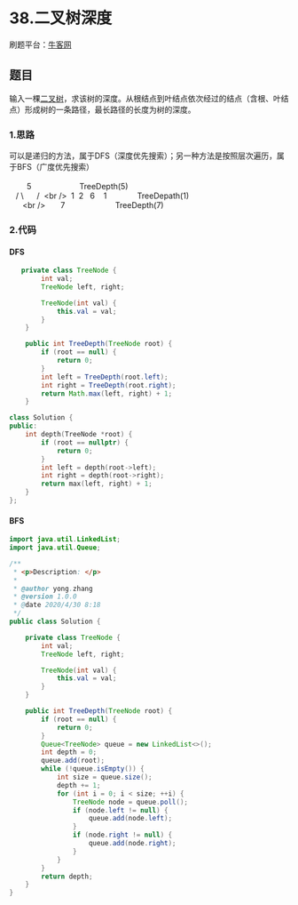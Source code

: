 # 38.二叉树深度

刷题平台：[牛客网](https://www.nowcoder.com/ta/coding-interviews?query=&asc=true&order=&page=1)<br />

<a name="9E3HX"></a>
## 题目
输入一棵[二叉树](https://cuijiahua.com/blog/tag/%e4%ba%8c%e5%8f%89%e6%a0%91/)，求该树的深度。从根结点到叶结点依次经过的结点（含根、叶结点）形成树的一条路径，最长路径的长度为树的深度。
<a name="3yD6b"></a>
### 1.思路
可以是递归的方法，属于DFS（深度优先搜索）；另一种方法是按照层次遍历，属于BFS（广度优先搜索）<br />
<br />        5                      TreeDepth(5)<br />   / \      /  \<br />  1  2   6    1              TreeDepath(1)<br />      \<br />       7                       TreeDepth(7)
<a name="AuSdV"></a>
### 2.代码
<a name="9wh19"></a>
#### DFS


```java
   private class TreeNode {
        int val;
        TreeNode left, right;

        TreeNode(int val) {
            this.val = val;
        }
    }

    public int TreeDepth(TreeNode root) {
        if (root == null) {
            return 0;
        }
        int left = TreeDepth(root.left);
        int right = TreeDepth(root.right);
        return Math.max(left, right) + 1;
    }
```
```cpp
class Solution {
public:
    int depth(TreeNode *root) {
        if (root == nullptr) {
            return 0;
        }
        int left = depth(root->left);
        int right = depth(root->right);
        return max(left, right) + 1;
    }
};
```
<a name="u2gD1"></a>
#### BFS
```java
import java.util.LinkedList;
import java.util.Queue;

/**
 * <p>Description: </p>
 *
 * @author yong.zhang
 * @version 1.0.0
 * @date 2020/4/30 8:18
 */
public class Solution {

    private class TreeNode {
        int val;
        TreeNode left, right;

        TreeNode(int val) {
            this.val = val;
        }
    }

    public int TreeDepth(TreeNode root) {
        if (root == null) {
            return 0;
        }
        Queue<TreeNode> queue = new LinkedList<>();
        int depth = 0;
        queue.add(root);
        while (!queue.isEmpty()) {
            int size = queue.size();
            depth += 1;
            for (int i = 0; i < size; ++i) {
                TreeNode node = queue.poll();
                if (node.left != null) {
                    queue.add(node.left);
                }
                if (node.right != null) {
                    queue.add(node.right);
                }
            }
        }
        return depth;
    }
}

```


